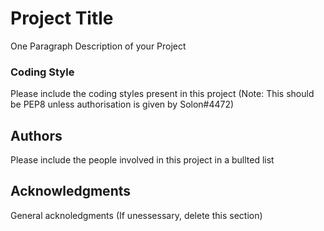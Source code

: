 # Project Title

One Paragraph Description of your Project

### Coding Style

Please include the coding styles present in this project (Note: This should be PEP8 unless authorisation is given by Solon#4472)

## Authors

Please include the people involved in this project in a bullted list

## Acknowledgments

General acknoledgments (If unessessary, delete this section)
